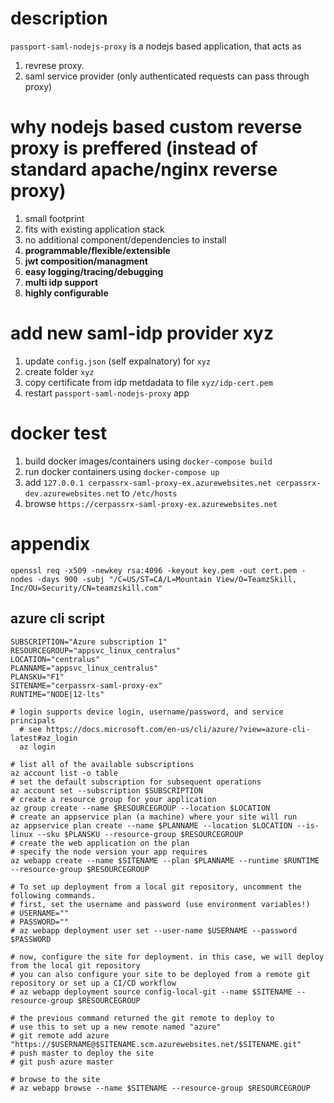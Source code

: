 # description
`passport-saml-nodejs-proxy` is a nodejs based application, that acts as 
1. revrese proxy. 
2. saml service provider (only authenticated requests can pass through proxy)

# why nodejs based custom reverse proxy is preffered (instead of standard apache/nginx reverse proxy)
1. small footprint
2. fits with existing application stack
3. no additional component/dependencies to install
4. **programmable/flexible/extensible**
5. **jwt composition/managment**
6. **easy logging/tracing/debugging**
7. **multi idp support**
8. **highly configurable**

# add new saml-idp provider xyz
1. update `config.json` (self expalnatory) for `xyz`
2. create folder `xyz`
3. copy certificate from idp metdadata to file `xyz/idp-cert.pem`
4. restart `passport-saml-nodejs-proxy` app
  
# docker test

 1. build docker images/containers using `docker-compose build` 
 2. run docker containers using `docker-compose up` 
 3. add `127.0.0.1 cerpassrx-saml-proxy-ex.azurewebsites.net cerpassrx-dev.azurewebsites.net` to `/etc/hosts`
 4. browse   `https://cerpassrx-saml-proxy-ex.azurewebsites.net`

# appendix
`openssl req -x509 -newkey rsa:4096 -keyout key.pem -out cert.pem -nodes -days 900 -subj "/C=US/ST=CA/L=Mountain View/O=TeamzSkill, Inc/OU=Security/CN=teamzskill.com"`

## azure cli script

    SUBSCRIPTION="Azure subscription 1"
    RESOURCEGROUP="appsvc_linux_centralus"
    LOCATION="centralus"
    PLANNAME="appsvc_linux_centralus"
    PLANSKU="F1"
    SITENAME="cerpassrx-saml-proxy-ex"
    RUNTIME="NODE|12-lts"
    
    # login supports device login, username/password, and service principals
      # see https://docs.microsoft.com/en-us/cli/azure/?view=azure-cli-latest#az_login
      az login

    # list all of the available subscriptions
    az account list -o table
    # set the default subscription for subsequent operations
    az account set --subscription $SUBSCRIPTION
    # create a resource group for your application
    az group create --name $RESOURCEGROUP --location $LOCATION
    # create an appservice plan (a machine) where your site will run
    az appservice plan create --name $PLANNAME --location $LOCATION --is-linux --sku $PLANSKU --resource-group $RESOURCEGROUP
    # create the web application on the plan
    # specify the node version your app requires
    az webapp create --name $SITENAME --plan $PLANNAME --runtime $RUNTIME --resource-group $RESOURCEGROUP
    
    # To set up deployment from a local git repository, uncomment the following commands.
    # first, set the username and password (use environment variables!)
    # USERNAME=""
    # PASSWORD=""
    # az webapp deployment user set --user-name $USERNAME --password $PASSWORD
    
    # now, configure the site for deployment. in this case, we will deploy from the local git repository
    # you can also configure your site to be deployed from a remote git repository or set up a CI/CD workflow
    # az webapp deployment source config-local-git --name $SITENAME --resource-group $RESOURCEGROUP
    
    # the previous command returned the git remote to deploy to
    # use this to set up a new remote named "azure"
    # git remote add azure "https://$USERNAME@$SITENAME.scm.azurewebsites.net/$SITENAME.git"
    # push master to deploy the site
    # git push azure master
    
    # browse to the site
    # az webapp browse --name $SITENAME --resource-group $RESOURCEGROUP
